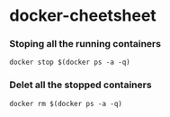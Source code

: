 # docker-cheetsheet

### Stoping all the running containers
`docker stop $(docker ps -a -q)`

### Delet all the stopped containers
`docker rm $(docker ps -a -q)`
